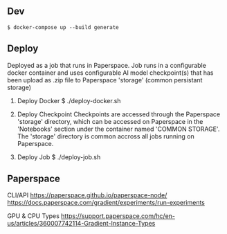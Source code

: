 Dev
------
```
$ docker-compose up --build generate
```

Deploy
------
Deployed as a job that runs in Paperspace. Job runs in a configurable docker container and uses configurable AI model checkpoint(s) that has been upload as .zip file to Paperspace 'storage' (common persistant storage)

1) Deploy Docker
$ ./deploy-docker.sh

2) Deploy Checkpoint
Checkpoints are accessed through the Paperspace 'storage' directory, which can be accessed on Paperspace in the 'Notebooks' section under the container named 'COMMON STORAGE'. The 'storage' directory is common accross all jobs running on Paperspace.

3) Deploy Job
$ ./deploy-job.sh

Paperspace
----------
CLI/API
https://paperspace.github.io/paperspace-node/
https://docs.paperspace.com/gradient/experiments/run-experiments

GPU & CPU Types
https://support.paperspace.com/hc/en-us/articles/360007742114-Gradient-Instance-Types
